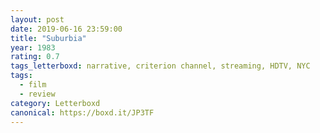```yaml
---
layout: post 
date: 2019-06-16 23:59:00
title: "Suburbia"
year: 1983
rating: 0.7
tags_letterboxd: narrative, criterion channel, streaming, HDTV, NYC
tags:
  - film
  - review
category: Letterboxd
canonical: https://boxd.it/JP3TF
---
```

